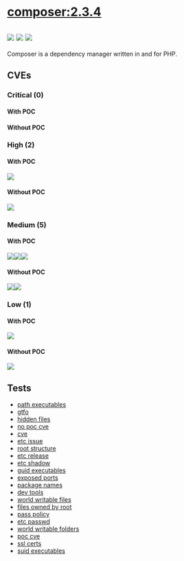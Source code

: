 # [composer:2.3.4](https://hub.docker.com/_/composer?tab=tags)
![](https://img.shields.io/static/v1?label=tag&message=2.3.4&color=blue)
![](https://img.shields.io/badge/Welcome%20to%20Alpine%20Linux%203.15-blue)
![](https://img.shields.io/badge/Kernel%20\r%20on%20an%20\m%20()-blue)
---
<p>
Composer is a dependency manager written in and for PHP.
</p>

## CVEs
### Critical (0)
#### With POC

#### Without POC


### High (2)
#### With POC
[![](https://img.shields.io/badge/🔗%20CVE--2022--24765-HIGH-organge)](https://github.com/trickest/cve/blob/main/2022/CVE-2022-24765.md)
#### Without POC
[![](https://img.shields.io/badge/%20CVE--2022--24070-HIGH-organge)](https://github.com/trickest/cve/blob/main/2022/CVE-2022-24070.md)

### Medium (5)
#### With POC
[![](https://img.shields.io/badge/🔗%20CVE--2022--22576-MEDIUM-yellow)](https://github.com/trickest/cve/blob/main/2022/CVE-2022-22576.md)[![](https://img.shields.io/badge/🔗%20CVE--2022--27776-MEDIUM-yellow)](https://github.com/trickest/cve/blob/main/2022/CVE-2022-27776.md)[![](https://img.shields.io/badge/🔗%20CVE--2022--27774-MEDIUM-yellow)](https://github.com/trickest/cve/blob/main/2022/CVE-2022-27774.md)
#### Without POC
[![](https://img.shields.io/badge/%20CVE--2022--29824-MEDIUM-yellow)](https://github.com/trickest/cve/blob/main/2022/CVE-2022-29824.md)[![](https://img.shields.io/badge/%20CVE--2021--28544-MEDIUM-yellow)](https://github.com/trickest/cve/blob/main/2021/CVE-2021-28544.md)

### Low (1)
#### With POC
[![](https://img.shields.io/badge/🔗%20CVE--2022--27775-LOW-blue)](https://github.com/trickest/cve/blob/main/2022/CVE-2022-27775.md)
#### Without POC
[![](https://img.shields.io/badge/%20CVE--2022--29824-LOW-blue)](https://github.com/trickest/cve/blob/main/2022/CVE-2022-29824.md)

## Tests
* [path executables](reports/path-executables.txt)
* [gtfo](reports/gtfo.txt)
* [hidden files](reports/hidden-files.txt)
* [no poc cve](reports/no-poc-cve.txt)
* [cve](reports/cve.txt)
* [etc issue](reports/etc-issue.txt)
* [root structure](reports/root-structure.txt)
* [etc release](reports/etc-release.txt)
* [etc shadow](reports/etc-shadow.txt)
* [guid executables](reports/guid-executables.txt)
* [exposed ports](reports/exposed-ports.txt)
* [package names](reports/package-names.txt)
* [dev tools](reports/dev-tools.txt)
* [world writable files](reports/world-writable-files.txt)
* [files owned by root](reports/files-owned-by-root.txt)
* [pass policy](reports/pass-policy.txt)
* [etc passwd](reports/etc-passwd.txt)
* [world writable folders](reports/world-writable-folders.txt)
* [poc cve](reports/poc-cve.txt)
* [ssl certs](reports/ssl-certs.txt)
* [suid executables](reports/suid-executables.txt)
